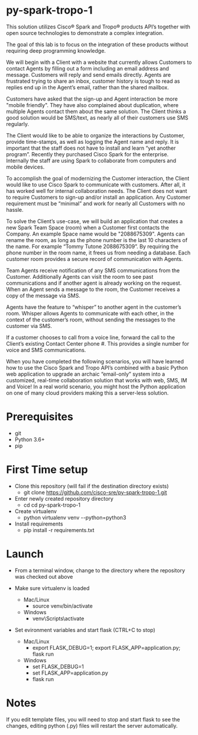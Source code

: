 # py-spark-tropo-1
This solution utilizes Cisco® Spark and Tropo® products API’s together with open source technologies to demonstrate a complex integration.

The goal of this lab is to focus on the integration of these products without requiring deep programming knowledge.

We will begin with a Client with a website that currently allows Customers to contact Agents by filling out a form including an email address and message. Customers will reply and send emails directly.  Agents are frustrated trying to share an inbox, customer history is tough to read as replies end up in the Agent’s email, rather than the shared mailbox.

Customers have asked that the sign-up and Agent interaction be more "mobile friendly".  They have also complained about duplication, where multiple Agents contact them about the same solution.  The Client thinks a good solution would be SMS/text, as nearly all of their customers use SMS regularly.

The Client would like to be able to organize the interactions by Customer, provide time-stamps, as well as logging the Agent name and reply. It is important that the staff does not have to install and learn “yet another program”. Recently they purchased Cisco Spark for the enterprise. Internally the staff are using Spark to collaborate from computers and mobile devices.

To accomplish the goal of modernizing the Customer interaction, the Client would like to use Cisco Spark to communicate with customers. After all, it has worked well for internal collaboration needs. The Client does not want to require Customers to sign-up and/or install an application. Any Customer requirement must be “minimal” and work for nearly all Customers with no hassle.

To solve the Client’s use-case, we will build an application that creates a new Spark Team Space (room) when a Customer first contacts the Company. An example Space name would be "2088675309".  Agents can rename the room, as long as the phone number is the last 10 characters of the name. For example “Tommy Tutone 2088675309”. By requiring the phone number in the room name, it frees us from needing a database. Each customer room provides a secure record of communication with Agents.

Team Agents receive notification of any SMS communications from the Customer.  Additionally Agents can visit the room to see past communications and if another agent is already working on the request. When an Agent sends a message to the room, the Customer receives a copy of the message via SMS. 

Agents have the feature to “whisper” to another agent in the customer’s room.  Whisper allows Agents to communicate with each other, in the context of the customer’s room, without sending the messages to the customer via SMS.

If a customer chooses to call from a voice line, forward the call to the Client’s existing Contact Center phone #. This provides a single number for voice and SMS communications.

When you have completed the following scenarios, you will have learned how to use the Cisco Spark and Tropo API’s combined with a basic Python web application to upgrade an archaic “email-only” system into a customized, real-time collaboration solution that works with web, SMS, IM and Voice! In a real world scenario, you might host the Python application on one of many cloud providers making this a server-less solution.

# Prerequisites
- git
- Python 3.6+
- pip

# First Time setup
- Clone this repository (will fail if the destination directory exists)
  * git clone https://github.com/cisco-sre/py-spark-tropo-1.git
- Enter newly created repository directory
  * cd cd py-spark-tropo-1
- Create virtualenv
  * python virtualenv venv --python=python3
- Install requirements
  * pip install -r requirements.txt

# Launch
- From a terminal window, change to the directory where the repository was checked out above
- Make sure virtualenv is loaded
  - Mac/Linux
    * source venv/bin/activate
  - Windows
    * venv\Scripts\activate

- Set evironment variables and start flask (CTRL+C to stop)
  - Mac/Linux
    * export FLASK_DEBUG=1; export FLASK_APP=application.py; flask run
  - Windows
    * set FLASK_DEBUG=1
    * set FLASK_APP=application.py
    * flask run
    

# Notes
If you edit template files, you will need to stop and start flask to see the changes, editing python (.py) files will restart the server automatically.
